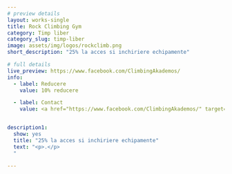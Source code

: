 ```yaml
---
# preview details
layout: works-single
title: Rock Climbing Gym
category: Timp liber
category_slug: timp-liber
image: assets/img/logos/rockclimb.png
short_description: "25% la acces si inchiriere echipamente"

# full details
live_preview: https://www.facebook.com/ClimbingAkademos/
info:
  - label: Reducere
    value: 10% reducere

  - label: Contact
    value: <a href="https://www.facebook.com/ClimbingAkademos/" target="_blank">Website</a>


description1:
  show: yes
  title: "25% la acces si inchiriere echipamente"
  text: "<p>.</p>
  "

---
```


